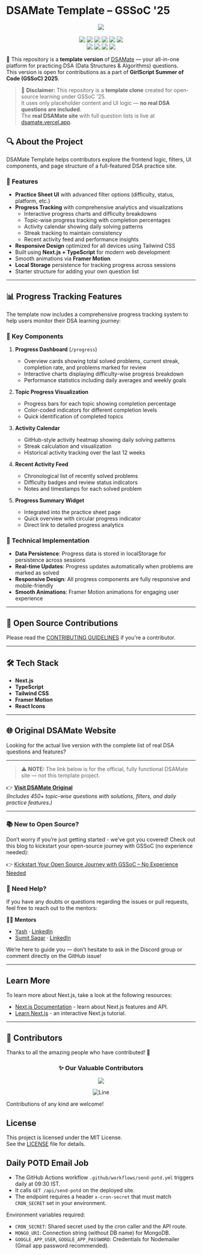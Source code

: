 # DSAMate Template – GSSoC '25

<div align="center">
  <p>
    <a href="https://www.buymeacoffee.com/saumyayadav">
      <img src="https://img.shields.io/badge/Buy%20Me%20a%20Coffee-ffdd00?style=for-the-badge&logo=buy-me-a-coffee&logoColor=black" />
    </a>
  <br /><br />
    <img src="https://img.shields.io/github/contributors/saumyayadav25/cpp-dsa-sheet-testing" />
    <img src="https://img.shields.io/github/languages/count/saumyayadav25/cpp-dsa-sheet-testing" />
    <img src="https://img.shields.io/github/stars/saumyayadav25/cpp-dsa-sheet-testing" />
    <img src="https://img.shields.io/github/forks/saumyayadav25/cpp-dsa-sheet-testing" />
    <img src="https://img.shields.io/github/last-commit/saumyayadav25/cpp-dsa-sheet-testing" />
    <img src="https://img.shields.io/github/license/saumyayadav25/cpp-dsa-sheet-testing" />
    <br />
    <img src="https://img.shields.io/github/issues-raw/saumyayadav25/cpp-dsa-sheet-testing" />
    <img src="https://img.shields.io/github/issues-closed-raw/saumyayadav25/cpp-dsa-sheet-testing" />
    <img src="https://img.shields.io/github/issues-pr-raw/saumyayadav25/cpp-dsa-sheet-testing" />
    <img src="https://img.shields.io/github/issues-pr-closed-raw/saumyayadav25/cpp-dsa-sheet-testing" />
  </p>
</div>

🚀 This repository is a **template version** of [DSAMate](https://dsamate.vercel.app) — your all-in-one platform for practicing DSA (Data Structures & Algorithms) questions.  
This version is open for contributions as a part of **GirlScript Summer of Code (GSSoC) 2025**.

> 🚧 **Disclaimer:** This repository is a **template clone** created for open-source learning under GSSoC '25.  
> It uses only placeholder content and UI logic — **no real DSA questions are included**.  
> The **real DSAMate site** with full question lists is live at [dsamate.vercel.app](https://dsamate.vercel.app).


## 🔍 About the Project

DSAMate Template helps contributors explore the frontend logic, filters, UI components, and page structure of a full-featured DSA practice site.


### 🌟 Features

- **Practice Sheet UI** with advanced filter options (difficulty, status, platform, etc.)
- **Progress Tracking** with comprehensive analytics and visualizations
  - Interactive progress charts and difficulty breakdowns
  - Topic-wise progress tracking with completion percentages
  - Activity calendar showing daily solving patterns
  - Streak tracking to maintain consistency
  - Recent activity feed and performance insights
- **Responsive Design** optimized for all devices using Tailwind CSS
- Built using **Next.js + TypeScript** for modern web development
- Smooth animations via **Framer Motion**
- **Local Storage** persistence for tracking progress across sessions
- Starter structure for adding your own question list

---

## 📊 Progress Tracking Features

The template now includes a comprehensive progress tracking system to help users monitor their DSA learning journey:

### 🎯 Key Components

1. **Progress Dashboard** (`/progress`)
   - Overview cards showing total solved problems, current streak, completion rate, and problems marked for review
   - Interactive charts displaying difficulty-wise progress breakdown
   - Performance statistics including daily averages and weekly goals

2. **Topic Progress Visualization**
   - Progress bars for each topic showing completion percentage
   - Color-coded indicators for different completion levels
   - Quick identification of completed topics

3. **Activity Calendar**
   - GitHub-style activity heatmap showing daily solving patterns
   - Streak calculation and visualization
   - Historical activity tracking over the last 12 weeks

4. **Recent Activity Feed**
   - Chronological list of recently solved problems
   - Difficulty badges and review status indicators
   - Notes and timestamps for each solved problem

5. **Progress Summary Widget**
   - Integrated into the practice sheet page
   - Quick overview with circular progress indicator
   - Direct link to detailed progress analytics

### 🔧 Technical Implementation

- **Data Persistence**: Progress data is stored in localStorage for persistence across sessions
- **Real-time Updates**: Progress updates automatically when problems are marked as solved
- **Responsive Design**: All progress components are fully responsive and mobile-friendly
- **Smooth Animations**: Framer Motion animations for engaging user experience

---

## 🚀 Open Source Contributions

Please read the [CONTRIBUTING GUIDELINES](CONTRIBUTING.md) if you're a contributor.

---

## 🛠️ Tech Stack

- **Next.js**  
- **TypeScript**
- **Tailwind CSS**
- **Framer Motion**
- **React Icons**
---




## 🌐 Original DSAMate Website

Looking for the actual live version with the complete list of real DSA questions and features?


---
> ⚠️ **NOTE:** The link below is for the official, fully functional DSAMate site — not this template project.



👉 [**Visit DSAMate Original**](https://dsamate.vercel.app)  
_(Includes 450+ topic-wise questions with solutions, filters, and daily practice features.)_

---

### 📚 New to Open Source?

Don’t worry if you’re just getting started - we’ve got you covered!
Check out this blog to kickstart your open-source journey with GSSoC (no experience needed):

👉 [Kickstart Your Open Source Journey with GSSoC – No Experience Needed](https://medium.com/@saumyayadav213/kickstart-your-open-source-journey-with-gssoc-no-experience-needed-39f5934418a0)


### 💬 Need Help?

If you have any doubts or questions regarding the issues or pull requests, feel free to reach out to the mentors:

👩‍💻 **Mentors**  
- [Yash](https://github.com/yashjscoder) · [LinkedIn](https://www.linkedin.com/in/yash-vishnoi-22456a291/)
- [Sumit Sagar](https://github.com/mostpalon3) · [LinkedIn](https://www.linkedin.com/in/sumit-sagar-8a8b39286/)

We’re here to guide you — don’t hesitate to ask in the Discord group or comment directly on the GitHub issue!

--- 

## Learn More

To learn more about Next.js, take a look at the following resources:

- [Next.js Documentation](https://nextjs.org/docs) - learn about Next.js features and API.
- [Learn Next.js](https://nextjs.org/learn) - an interactive Next.js tutorial.

---

## 👥 Contributors

Thanks to all the amazing people who have contributed! 💖

<div align="center">

### :sparkles: Our Valuable Contributors 

<a href="https://github.com/saumyayadav25/cpp-dsa-sheet-testing/graphs/contributors">
  <img src="https://contrib.rocks/image?repo=saumyayadav25/cpp-dsa-sheet-testing&max=1000" />
</a>

![Line](https://user-images.githubusercontent.com/85225156/171937799-8fc9e255-9889-4642-9c92-6df85fb86e82.gif)

</div>
  
Contributions of any kind are welcome!

## License

This project is licensed under the MIT License.  
See the [LICENSE](LICENSE) file for details.

## Daily POTD Email Job

- The GitHub Actions workflow `.github/workflows/send-potd.yml` triggers daily at 09:30 IST.
- It calls `GET /api/send-potd` on the deployed site.
- The endpoint requires a header `x-cron-secret` that must match `CRON_SECRET` set in your environment.

Environment variables required:

- `CRON_SECRET`: Shared secret used by the cron caller and the API route.
- `MONGO_URI`: Connection string (without DB name) for MongoDB.
- `GOOGLE_APP_USER`, `GOOGLE_APP_PASSWORD`: Credentials for Nodemailer (Gmail app password recommended).

